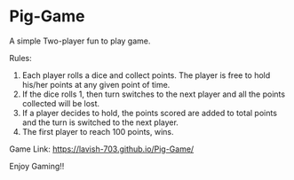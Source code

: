 # Pig-Game
A simple Two-player fun to play game.

Rules:
1. Each player rolls a dice and collect points. The player is free to hold his/her points at any given point of time.
2. If the dice rolls 1, then turn switches to the next player and all the points collected will be lost.
3. If a player decides to hold, the points scored are added to total points and the turn is switched to the next player.
4. The first player to reach 100 points, wins.

Game Link: https://lavish-703.github.io/Pig-Game/

Enjoy Gaming!!
